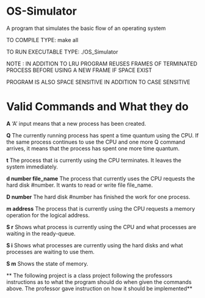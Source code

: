 # OS-Simulator
A program that simulates the basic flow of an operating system

 TO COMPILE TYPE: make all
 
 TO RUN EXECUTABLE TYPE: ./OS_Simulator

NOTE : IN ADDITION TO LRU PROGRAM REUSES FRAMES OF TERMINATED PROCESS BEFORE
       USING A NEW FRAME IF SPACE EXIST

PROGRAM IS ALSO SPACE SENSITIVE IN ADDITION TO CASE SENSITIVE

# Valid Commands and What they do 

**A**       ‘A’ input means that a new process has been created. 

**Q**       The currently running process has spent a time quantum using the CPU. If the same process continues to use the CPU and one more Q command arrives, it means that the process has spent one more time quantum.

**t**        The process that is currently using the CPU terminates. It leaves the system immediately. 

**d number file_name**      The process that currently uses the CPU requests the hard disk #number. It wants to read or write file file_name.

**D number**    The hard disk #number has finished the work for one process.

**m address**   The process that is currently using the CPU requests a memory operation for the logical address.

**S r**     Shows what process is currently using the CPU and what processes are waiting in the ready-queue. 

**S i**     Shows what processes are currently using the hard disks and what processes are waiting to use them. 

**S m**     Shows the state of memory. 


** The following project is a class project following the professors instructions as to  what the program should do when given the commands above. The professor gave instruction on how it should be implemented**
